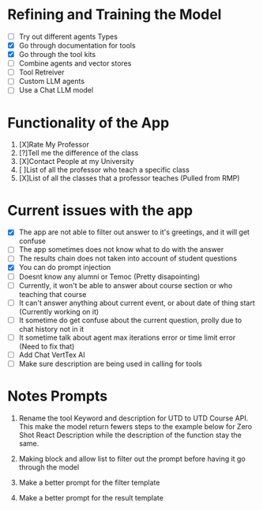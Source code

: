 
# Refining and Training the Model

- [ ] Try out different agents Types
- [X] Go through documentation for tools
- [X] Go through the tool kits
- [ ] Combine agents and vector stores
- [ ] Tool Retreiver
- [ ] Custom LLM agents
- [ ] Use a Chat LLM model

# Functionality of the App

1. [X]Rate My Professor
2. [?]Tell me the difference of the class
3. [X]Contact People at my University
4. [ ]List of all the professor who teach a specific class
5. [X]List of all the classes that a professor teaches (Pulled from RMP)

# Current issues with the app

- [x] The app are not able to filter out answer to it's greetings, and it will get confuse
- [ ] The app sometimes does not know what to do with the answer
- [ ] The results chain does not taken into account of student questions
- [x] You can do prompt injection
- [ ] Doesnt know any alumni or Temoc (Pretty disapointing)
- [ ] Currently, it won't be able to answer about course section or who teaching that course
- [ ] It can't answer anything about current event, or about date of thing start (Currently working on it)
- [ ] It sometime do get confuse about the current question, prolly due to chat history not in it
- [ ] It sometime talk about agent max iterations error or time limit error (Need to fix that)
- [ ] Add Chat VertTex AI 
- [ ] Make sure description are being used in calling for tools

# Notes Prompts

1. Rename the tool Keyword and description for UTD to UTD Course API. This make the model return fewers steps to the example below for Zero Shot React Description  while the description of the function stay the same.

2. Making block and allow list to filter out the prompt before having it go through the model

3. Make a better prompt for the filter template

4. Make a better prompt for the result template
